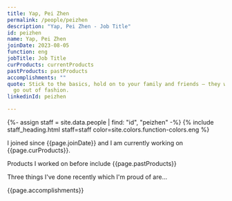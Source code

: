 ```yaml
---
title: Yap, Pei Zhen
permalink: /people/peizhen
description: "Yap, Pei Zhen - Job Title"
id: peizhen
name: Yap, Pei Zhen
joinDate: 2023-08-05
function: eng
jobTitle: Job Title
curProducts: currentProducts
pastProducts: pastProducts
accomplishments: ""
quote: Stick to the basics, hold on to your family and friends – they will never
  go out of fashion.
linkedinId: peizhen

---
```


{%- assign staff = site.data.people | find: "id", "peizhen" -%}
{% include staff_heading.html staff=staff color=site.colors.function-colors.eng %}

<p>I joined since {{page.joinDate}} and I am currently working on {{page.curProducts}}.</p>

<p>Products I worked on before include {{page.pastProducts}}</p>

<p>Three things I've done recently which I'm proud of are...</p>
{{page.accomplishments}}
